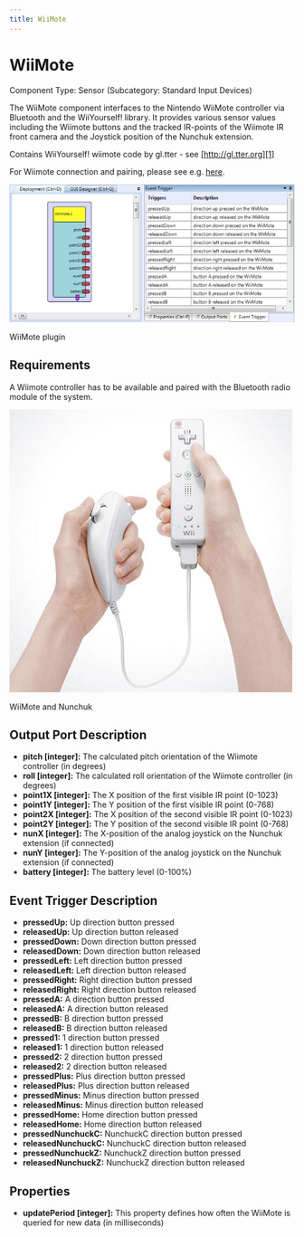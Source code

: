 ```yaml
---
title: WiiMote
---
```


# WiiMote

Component Type: Sensor (Subcategory: Standard Input Devices)

The WiiMote component interfaces to the Nintendo WiiMote controller via Bluetooth and the WiiYourself! library. It provides various sensor values including the Wiimote buttons and the tracked IR-points of the Wiimote IR front camera and the Joystick position of the Nunchuk extension.

Contains WiiYourself! wiimote code by gl.tter - see [http://gl.tter.org][1]

For Wiimote connection and pairing, please see e.g. [here][2].

![Screenshot: WiiMote plugin](img/wiimote.jpg "Screenshot: WiiMote plugin")

WiiMote plugin

## Requirements

A Wiimote controller has to be available and paired with the Bluetooth radio module of the system.

![WiiMote and Nunchuk](img/wiimote_picture.jpg "WiiMote and Nunchuk")

WiiMote and Nunchuk

## Output Port Description

*   **pitch \[integer\]:** The calculated pitch orientation of the Wiimote controller (in degrees)
*   **roll \[integer\]:** The calculated roll orientation of the Wiimote controller (in degrees)
*   **point1X \[integer\]:** The X position of the first visible IR point (0-1023)
*   **point1Y \[integer\]:** The Y position of the first visible IR point (0-768)
*   **point2X \[integer\]:** The X position of the second visible IR point (0-1023)
*   **point2Y \[integer\]:** The Y position of the second visible IR point (0-768)
*   **nunX \[integer\]:** The X-position of the analog joystick on the Nunchuk extension (if connected)
*   **nunY \[integer\]:** The Y-position of the analog joystick on the Nunchuk extension (if connected)
*   **battery \[integer\]:** The battery level (0-100%)

## Event Trigger Description

*   **pressedUp:** Up direction button pressed
*   **releasedUp:** Up direction button released
*   **pressedDown:** Down direction button pressed
*   **releasedDown:** Down direction button released
*   **pressedLeft:** Left direction button pressed
*   **releasedLeft:** Left direction button released
*   **pressedRight:** Right direction button pressed
*   **releasedRight:** Right direction button released
*   **pressedA:** A direction button pressed
*   **releasedA:** A direction button released
*   **pressedB:** B direction button pressed
*   **releasedB:** B direction button released
*   **pressed1:** 1 direction button pressed
*   **released1:** 1 direction button released
*   **pressed2:** 2 direction button pressed
*   **released2:** 2 direction button released
*   **pressedPlus:** Plus direction button pressed
*   **releasedPlus:** Plus direction button released
*   **pressedMinus:** Minus direction button pressed
*   **releasedMinus:** Minus direction button released
*   **pressedHome:** Home direction button pressed
*   **releasedHome:** Home direction button released
*   **pressedNunchuckC:** NunchuckC direction button pressed
*   **releasedNunchuckC:** NunchuckC direction button released
*   **pressedNunchuckZ:** NunchuckZ direction button pressed
*   **releasedNunchuckZ:** NunchuckZ direction button released

## Properties

*   **updatePeriod \[integer\]:** This property defines how often the WiiMote is queried for new data (in milliseconds)

[1]: http://gl.tter.org
[2]: http://code.google.com/p/giimote/wiki/GettingConnected